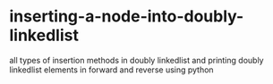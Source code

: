 # inserting-a-node-into-doubly-linkedlist
all types of insertion methods in doubly linkedlist and printing doubly linkedlist elements in forward and reverse using python
